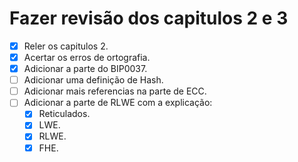 # Fazer revisão dos capitulos 2 e 3

* [x] Reler os capitulos 2.
* [x] Acertar os erros de ortografia.
* [x] Adicionar a parte do BIP0037.
* [ ] Adicionar uma definição de Hash.
* [ ] Adicionar mais referencias na parte de ECC.
* [ ] Adicionar a parte de RLWE com a explicação:
    * [x] Reticulados.
    * [x] LWE.
    * [x] RLWE.
    * [x] FHE.